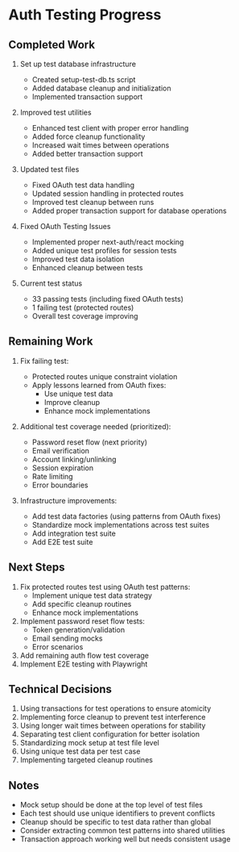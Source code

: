 # Auth Testing Progress

## Completed Work
1. Set up test database infrastructure
   - Created setup-test-db.ts script
   - Added database cleanup and initialization
   - Implemented transaction support

2. Improved test utilities
   - Enhanced test client with proper error handling
   - Added force cleanup functionality
   - Increased wait times between operations
   - Added better transaction support

3. Updated test files
   - Fixed OAuth test data handling
   - Updated session handling in protected routes
   - Improved test cleanup between runs
   - Added proper transaction support for database operations

4. Fixed OAuth Testing Issues
   - Implemented proper next-auth/react mocking
   - Added unique test profiles for session tests
   - Improved test data isolation
   - Enhanced cleanup between tests

5. Current test status
   - 33 passing tests (including fixed OAuth tests)
   - 1 failing test (protected routes)
   - Overall test coverage improving

## Remaining Work
1. Fix failing test:
   - Protected routes unique constraint violation
   - Apply lessons learned from OAuth fixes:
     * Use unique test data
     * Improve cleanup
     * Enhance mock implementations

2. Additional test coverage needed (prioritized):
   - Password reset flow (next priority)
   - Email verification
   - Account linking/unlinking
   - Session expiration
   - Rate limiting
   - Error boundaries

3. Infrastructure improvements:
   - Add test data factories (using patterns from OAuth fixes)
   - Standardize mock implementations across test suites
   - Add integration test suite
   - Add E2E test suite

## Next Steps
1. Fix protected routes test using OAuth test patterns:
   - Implement unique test data strategy
   - Add specific cleanup routines
   - Enhance mock implementations
2. Implement password reset flow tests:
   - Token generation/validation
   - Email sending mocks
   - Error scenarios
3. Add remaining auth flow test coverage
4. Implement E2E testing with Playwright

## Technical Decisions
1. Using transactions for test operations to ensure atomicity
2. Implementing force cleanup to prevent test interference
3. Using longer wait times between operations for stability
4. Separating test client configuration for better isolation
5. Standardizing mock setup at test file level
6. Using unique test data per test case
7. Implementing targeted cleanup routines

## Notes
- Mock setup should be done at the top level of test files
- Each test should use unique identifiers to prevent conflicts
- Cleanup should be specific to test data rather than global
- Consider extracting common test patterns into shared utilities
- Transaction approach working well but needs consistent usage